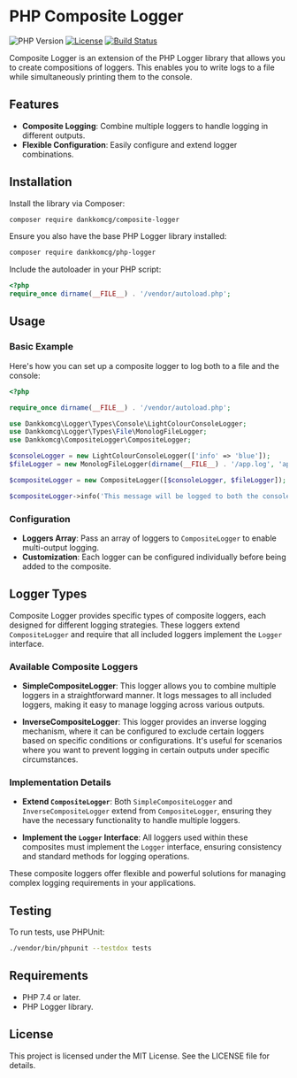 # PHP Composite Logger

![PHP Version](https://img.shields.io/badge/php-%3E%3D7.4-blue.svg)
[![License](https://img.shields.io/badge/license-MIT-green.svg)](https://opensource.org/licenses/MIT)
[![Build Status](https://img.shields.io/badge/build-passing-brightgreen.svg)](https://github.com/dankkomcg/composite-logger)

Composite Logger is an extension of the PHP Logger library that allows you to create compositions of loggers. This enables you to write logs to a file while simultaneously printing them to the console.

## Features

- **Composite Logging**: Combine multiple loggers to handle logging in different outputs.
- **Flexible Configuration**: Easily configure and extend logger combinations.

## Installation

Install the library via Composer:

```bash
composer require dankkomcg/composite-logger
```

Ensure you also have the base PHP Logger library installed:

```bash
composer require dankkomcg/php-logger
```

Include the autoloader in your PHP script:

```php
<?php
require_once dirname(__FILE__) . '/vendor/autoload.php';
```

## Usage

### Basic Example

Here's how you can set up a composite logger to log both to a file and the console:

```php
<?php

require_once dirname(__FILE__) . '/vendor/autoload.php';

use Dankkomcg\Logger\Types\Console\LightColourConsoleLogger;
use Dankkomcg\Logger\Types\File\MonologFileLogger;
use Dankkomcg\CompositeLogger\CompositeLogger;

$consoleLogger = new LightColourConsoleLogger(['info' => 'blue']);
$fileLogger = new MonologFileLogger(dirname(__FILE__) . '/app.log', 'app');

$compositeLogger = new CompositeLogger([$consoleLogger, $fileLogger]);

$compositeLogger->info('This message will be logged to both the console and the file.');
```

### Configuration

- **Loggers Array**: Pass an array of loggers to `CompositeLogger` to enable multi-output logging.
- **Customization**: Each logger can be configured individually before being added to the composite.

## Logger Types

Composite Logger provides specific types of composite loggers, each designed for different logging strategies. These loggers extend `CompositeLogger` and require that all included loggers implement the `Logger` interface.

### Available Composite Loggers

- **SimpleCompositeLogger**: This logger allows you to combine multiple loggers in a straightforward manner. It logs messages to all included loggers, making it easy to manage logging across various outputs.

- **InverseCompositeLogger**: This logger provides an inverse logging mechanism, where it can be configured to exclude certain loggers based on specific conditions or configurations. It's useful for scenarios where you want to prevent logging in certain outputs under specific circumstances.

### Implementation Details

- **Extend `CompositeLogger`**: Both `SimpleCompositeLogger` and `InverseCompositeLogger` extend from `CompositeLogger`, ensuring they have the necessary functionality to handle multiple loggers.

- **Implement the `Logger` Interface**: All loggers used within these composites must implement the `Logger` interface, ensuring consistency and standard methods for logging operations.

These composite loggers offer flexible and powerful solutions for managing complex logging requirements in your applications.

## Testing

To run tests, use PHPUnit:

```bash
./vendor/bin/phpunit --testdox tests
```

## Requirements

- PHP 7.4 or later.
- PHP Logger library.

## License

This project is licensed under the MIT License. See the LICENSE file for details.

